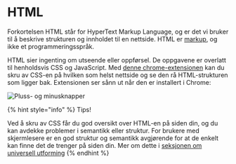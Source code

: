 # HTML

Forkortelsen HTML står for HyperText Markup Language, og er det vi bruker til å beskrive strukturen og innholdet til en nettside. HTML er [markup](https://en.wikipedia.org/wiki/Markup_language), og ikke et programmeringsspråk.

HTML sier ingenting om utseende eller oppførsel. De oppgavene er overlatt til henholdsvis CSS og JavaScript. Med [denne chrome-extensionen](https://chrome.google.com/webstore/detail/web-developer/bfbameneiokkgbdmiekhjnmfkcnldhhm?hl=no) kan du skru av CSS-en på hvilken som helst nettside og se den rå HTML-strukturen som ligger bak. Extensionen ser sånn ut når den er installert i Chrome:

![Pluss- og minusknapper](../.gitbook/assets/devtools.png)

{% hint style="info" %}
Tips!

Ved å skru av CSS får du god oversikt over HTML-en på siden din, og du kan avdekke problemer i semantikk eller struktur. For brukere med skjermlesere er en god struktur og semantikk avgjørende for at de enkelt kan finne det de trenger på siden din. Mer om dette i [seksjonen om universell utforming](../cover-4.md)
{% endhint %}

